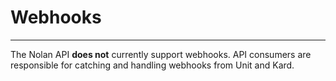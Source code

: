<h1 class=article-title>Webhooks</h1>

---

The Nolan API <b>does not</b> currently support webhooks. API consumers are responsible for catching and handling webhooks from Unit and Kard.